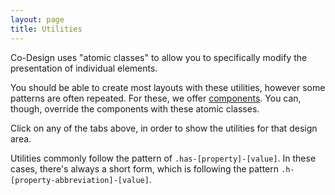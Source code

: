```yaml
---
layout: page
title: Utilities
---
```


Co-Design uses "atomic classes" to allow you to specifically modify the presentation of individual elements.

You should be able to create most layouts with these utilities, however some patterns are often repeated. For these, we offer [components](/components). You can, though, override the components with these atomic classes.

Click on any of the tabs above, in order to show the utilities for that design area.

Utilities commonly follow the pattern of `.has-[property]-[value]`. In these cases, there's always a short form, which is following the pattern `.h-[property-abbreviation]-[value]`.